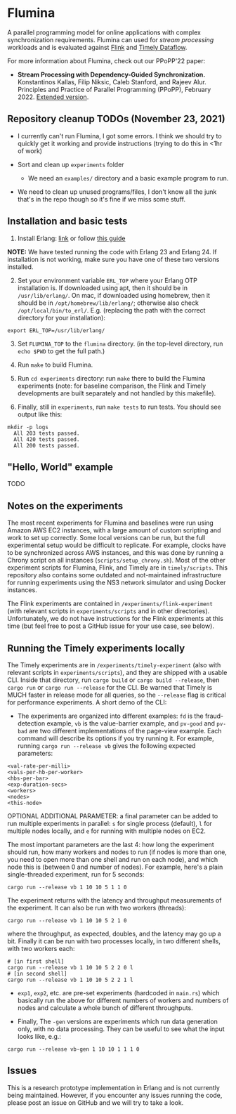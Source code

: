 # Flumina

A parallel programming model for online applications with complex synchronization requirements.
Flumina can used for *stream processing* workloads and is evaluated against [Flink](https://github.com/apache/flink) and [Timely Dataflow](https://github.com/TimelyDataflow/timely-dataflow).

For more information about Flumina, check out our PPoPP'22 paper:

- **Stream Processing with Dependency-Guided Synchronization.** Konstantinos Kallas, Filip Niksic, Caleb Stanford, and Rajeev Alur. Principles and Practice of Parallel Programming (PPoPP), February 2022.
[Extended version](https://arxiv.org/abs/2104.04512).

## Repository cleanup TODOs (November 23, 2021)

- I currently can't run Flumina, I got some errors. I think we should try to quickly get it working and provide instructions (trying to do this in <1hr of work)

- Sort and clean up `experiments` folder

  - We need an `examples/` directory and a basic example program to run.

- We need to clean up unused programs/files, I don't know all the junk that's in the repo though so it's fine if we miss some stuff.

## Installation and basic tests

1. Install Erlang: [link](https://www.erlang.org/downloads) or follow [this guide](https://medium.com/erlang-central/erlang-quick-install-9c5dcaa5b634)

**NOTE:** We have tested running the code with Erlang 23 and Erlang 24. If installation is not working, make sure you have one of these two versions installed.

2. Set your environment variable `ERL_TOP` where your Erlang OTP
installation is. If downloaded using apt, then it should be in
`/usr/lib/erlang/`. On mac, if downloaded using homebrew, then it should be in `/opt/homebrew/lib/erlang/`; otherwise also check `/opt/local/bin/to_erl/`.
E.g. (replacing the path with the correct directory for your installation):
```
export ERL_TOP=/usr/lib/erlang/
```

3. Set `FLUMINA_TOP` to the `flumina` directory.
(in the top-level directory, run `echo $PWD` to get the full path.)

4. Run `make` to build Flumina.

5. Run `cd experiments` directory: run `make` there to build the Flumina experiments (note: for baseline comparison, the Flink and Timely developments are built separately and not handled by this makefile).

6. Finally, still in `experiments`, run `make tests` to run tests. You should see output like this:
```
mkdir -p logs
  All 203 tests passed.
  All 420 tests passed.
  All 200 tests passed.
```

## "Hello, World" example

TODO

## Notes on the experiments

The most recent experiments for Flumina and baselines were run using Amazon AWS EC2 instances,
with a large amount of custom scripting and work to set up correctly.
Some local versions can be run, but the full experimental setup would be difficult to replicate.
For example, clocks have to be synchronized across AWS instances, and this was done by running a Chrony script on all instances (`scripts/setup_chrony.sh`).
Most of the other experiment scripts for Flumina, Flink, and Timely are in `timely/scripts`.
This repository also contains some outdated and not-maintained infrastructure for running experiments using the NS3 network simulator and using Docker instances.

The Flink experiments are contained in `/experiments/flink-experiment` (with relevant scripts in `experiments/scripts` and in other directories).
Unfortunately, we do not have instructions for the Flink experiments at this time (but feel free to post a GitHub issue for your use case, see below).

## Running the Timely experiments locally

The Timely experiments are in `/experiments/timely-experiment` (also with relevant scripts in `experiments/scripts`),
and they are shipped with a usable CLI.
Inside that directory, run `cargo build` or `cargo build --release`,
then `cargo run` or `cargo run --release` for the CLI.
Be warned that Timely is MUCH faster in release mode for all queries,
so the `--release` flag is critical for performance experiments.
A short demo of the CLI:

- The experiments are organized into different examples: `fd` is the fraud-detection example, `vb` is the value-barrier example, and `pv-good` and `pv-bad` are two different implementations of the page-view example. Each command will describe its options if you try running it. For example, running `cargo run --release vb` gives the following expected parameters:
```
<val-rate-per-milli>
<vals-per-hb-per-worker>
<hbs-per-bar>
<exp-duration-secs>
<workers>
<nodes>
<this-node>
```
  OPTIONAL ADDITIONAL PARAMETER: a final parameter can be added to run multiple experiments in parallel: `s` for single process (default), `l` for multiple nodes locally, and `e` for running with multiple nodes on EC2.

  The most important parameters are the last 4: how long the experiment should run, how many workers and nodes to run (if nodes is more than one, you need to open more than one shell and run on each node), and which node this is (between 0 and number of nodes). For example, here's a plain single-threaded experiment, run for 5 seconds:
```
cargo run --release vb 1 10 10 5 1 1 0
```
  The experiment returns with the latency and throughput measurements of the experiment. It can also be run with two workers (threads):
```
cargo run --release vb 1 10 10 5 2 1 0
```
  where the throughput, as expected, doubles, and the latency may go up a bit. Finally it can be run with two processes locally, in two different shells, with two workers each:
```
# [in first shell]
cargo run --release vb 1 10 10 5 2 2 0 l
# [in second shell]
cargo run --release vb 1 10 10 5 2 2 1 l
```

- `exp1`, `exp2`, etc. are pre-set experiments (hardcoded in `main.rs`) which basically run the above for different numbers of workers and numbers of nodes and calculate a whole bunch of different throughputs.

- Finally, The `-gen` versions are experiments which run data generation only, with no data processing.
They can be useful to see what the input looks like, e.g.:
```
cargo run --release vb-gen 1 10 10 1 1 1 0
```

## Issues

This is a research prototype implementation in Erlang and is not currently being maintained. However, if you encounter any issues running the code, please post an issue on GitHub and we will try to take a look.
